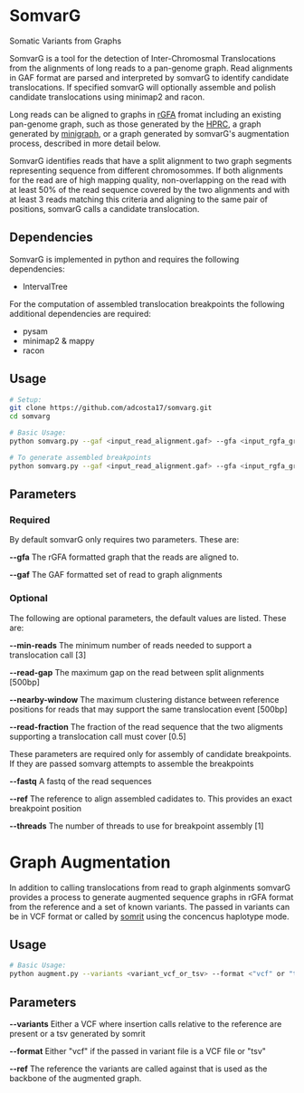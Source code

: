 # SomvarG
Somatic Variants from Graphs

SomvarG is a tool for the detection of Inter-Chromosmal Translocations from the alignments of long reads to a pan-genome graph. Read alignments in GAF format are parsed and interpreted by somvarG to identify candidate translocations. If specified somvarG will optionally assemble and polish candidate translocations using minimap2 and racon. 

Long reads can be aligned to graphs in [rGFA](https://github.com/lh3/gfatools/blob/master/doc/rGFA.md#the-reference-gfa-rgfa-format) fromat including an existing pan-genome graph, such as those generated by the [HPRC](https://humanpangenome.org/), a graph generated by [minigraph](https://github.com/lh3/minigraph), or a graph generated by somvarG's augmentation process, described in more detail below. 

SomvarG identifies reads that have a split alignment to two graph segments representing sequence from different chromosommes. If both alignments for the read are of high mapping quality, non-overlapping on the read with at least 50% of the read sequence covered by the two alignments and with at least 3 reads matching this criteria and aligning to the same pair of positions, somvarG calls a candidate translocation. 

## Dependencies

SomvarG is implemented in python and requires the following dependencies:
- IntervalTree
  
For the computation of assembled translocation breakpoints the following additional dependencies are required:
- pysam
- minimap2 & mappy
- racon


## Usage

```sh
# Setup:
git clone https://github.com/adcosta17/somvarg.git
cd somvarg

# Basic Usage: 
python somvarg.py --gaf <input_read_alignment.gaf> --gfa <input_rgfa_graph.gfa> 

# To generate assembled breakpoints
python somvarg.py --gaf <input_read_alignment.gaf> --gfa <input_rgfa_graph.gfa> --fastq <read_fastq.fastq> --ref <reference_to_align_assembled_sequences_to.fa> --threads <number_of_threads>
```

## Parameters

### Required
By default somvarG only requires two parameters. These are:

**--gfa** The rGFA formatted graph that the reads are aligned to.

**--gaf** The GAF formatted set of read to graph alignments


### Optional
The following are optional parameters, the default values are listed. These are:

**--min-reads** The minimum number of reads needed to support a translocation call [3]

**--read-gap** The maximum gap on the read between split alignments [500bp]

**--nearby-window** The maximum clustering distance between reference positions for reads that may support the same translocation event [500bp]

**--read-fraction** The fraction of the read sequence that the two aligments supporting a translocation call must cover [0.5]

These parameters are required only for assembly of candidate breakpoints. If they are passed somvarg attempts to assemble the breakpoints 

**--fastq** A fastq of the read sequences

**--ref** The reference to align assembled cadidates to. This provides an exact breakpoint position

**--threads** The number of threads to use for breakpoint assembly [1]


# Graph Augmentation 
In addition to calling translocations from read to graph alginments somvarG provides a process to generate augmented sequence graphs in rGFA format from the reference and a set of known variants. The passed in variants can be in VCF format or called by [somrit](https://github.com/adcosta17/somrit) using the concencus haplotype mode. 

## Usage

```sh
# Basic Usage: 
python augment.py --variants <variant_vcf_or_tsv> --format <"vcf" or "tsv"> --ref <reference_to_augment> > <output_graph.gfa>
```

## Parameters

**--variants** Either a VCF where insertion calls relative to the reference are present or a tsv generated by somrit

**--format** Either "vcf" if the passed in variant file is a VCF file or "tsv"

**--ref** The reference the variants are called against that is used as the backbone of the augmented graph. 
